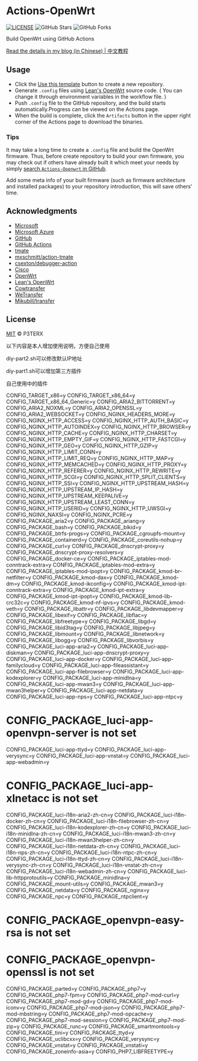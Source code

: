 # Actions-OpenWrt

[![LICENSE](https://img.shields.io/github/license/mashape/apistatus.svg?style=flat-square&label=LICENSE)](https://github.com/P3TERX/Actions-OpenWrt/blob/master/LICENSE)
![GitHub Stars](https://img.shields.io/github/stars/P3TERX/Actions-OpenWrt.svg?style=flat-square&label=Stars&logo=github)
![GitHub Forks](https://img.shields.io/github/forks/P3TERX/Actions-OpenWrt.svg?style=flat-square&label=Forks&logo=github)

Build OpenWrt using GitHub Actions

[Read the details in my blog (in Chinese) | 中文教程](https://p3terx.com/archives/build-openwrt-with-github-actions.html)

## Usage

- Click the [Use this template](https://github.com/P3TERX/Actions-OpenWrt/generate) button to create a new repository.
- Generate `.config` files using [Lean's OpenWrt](https://github.com/coolsnowwolf/lede) source code. ( You can change it through environment variables in the workflow file. )
- Push `.config` file to the GitHub repository, and the build starts automatically.Progress can be viewed on the Actions page.
- When the build is complete, click the `Artifacts` button in the upper right corner of the Actions page to download the binaries.

### Tips

It may take a long time to create a `.config` file and build the OpenWrt firmware. Thus, before create repository to build your own firmware, you may check out if others have already built it which meet your needs by simply [search `Actions-Openwrt` in GitHub](https://github.com/search?q=Actions-openwrt).

Add some meta info of your built firmware (such as firmware architecture and installed packages) to your repository introduction, this will save others' time.

## Acknowledgments

- [Microsoft](https://www.microsoft.com)
- [Microsoft Azure](https://azure.microsoft.com)
- [GitHub](https://github.com)
- [GitHub Actions](https://github.com/features/actions)
- [tmate](https://github.com/tmate-io/tmate)
- [mxschmitt/action-tmate](https://github.com/mxschmitt/action-tmate)
- [csexton/debugger-action](https://github.com/csexton/debugger-action)
- [Cisco](https://www.cisco.com/)
- [OpenWrt](https://github.com/openwrt/openwrt)
- [Lean's OpenWrt](https://github.com/coolsnowwolf/lede)
- [Cowtransfer](https://cowtransfer.com)
- [WeTransfer](https://wetransfer.com/)
- [Mikubill/transfer](https://github.com/Mikubill/transfer)

## License

[MIT](https://github.com/P3TERX/Actions-OpenWrt/blob/master/LICENSE) © P3TERX



以下内容是本人增加使用说明，方便自己使用

diy-part2.sh可以修改默认IP地址

diy-part1.sh可以增加第三方插件

自己使用中的插件


CONFIG_TARGET_x86=y
CONFIG_TARGET_x86_64=y
CONFIG_TARGET_x86_64_Generic=y
CONFIG_ARIA2_BITTORRENT=y
CONFIG_ARIA2_NOXML=y
CONFIG_ARIA2_OPENSSL=y
CONFIG_ARIA2_WEBSOCKET=y
CONFIG_NGINX_HEADERS_MORE=y
CONFIG_NGINX_HTTP_ACCESS=y
CONFIG_NGINX_HTTP_AUTH_BASIC=y
CONFIG_NGINX_HTTP_AUTOINDEX=y
CONFIG_NGINX_HTTP_BROWSER=y
CONFIG_NGINX_HTTP_CACHE=y
CONFIG_NGINX_HTTP_CHARSET=y
CONFIG_NGINX_HTTP_EMPTY_GIF=y
CONFIG_NGINX_HTTP_FASTCGI=y
CONFIG_NGINX_HTTP_GEO=y
CONFIG_NGINX_HTTP_GZIP=y
CONFIG_NGINX_HTTP_LIMIT_CONN=y
CONFIG_NGINX_HTTP_LIMIT_REQ=y
CONFIG_NGINX_HTTP_MAP=y
CONFIG_NGINX_HTTP_MEMCACHED=y
CONFIG_NGINX_HTTP_PROXY=y
CONFIG_NGINX_HTTP_REFERER=y
CONFIG_NGINX_HTTP_REWRITE=y
CONFIG_NGINX_HTTP_SCGI=y
CONFIG_NGINX_HTTP_SPLIT_CLIENTS=y
CONFIG_NGINX_HTTP_SSI=y
CONFIG_NGINX_HTTP_UPSTREAM_HASH=y
CONFIG_NGINX_HTTP_UPSTREAM_IP_HASH=y
CONFIG_NGINX_HTTP_UPSTREAM_KEEPALIVE=y
CONFIG_NGINX_HTTP_UPSTREAM_LEAST_CONN=y
CONFIG_NGINX_HTTP_USERID=y
CONFIG_NGINX_HTTP_UWSGI=y
CONFIG_NGINX_NAXSI=y
CONFIG_NGINX_PCRE=y
CONFIG_PACKAGE_aria2=y
CONFIG_PACKAGE_ariang=y
CONFIG_PACKAGE_bash=y
CONFIG_PACKAGE_blkid=y
CONFIG_PACKAGE_btrfs-progs=y
CONFIG_PACKAGE_cgroupfs-mount=y
CONFIG_PACKAGE_containerd=y
CONFIG_PACKAGE_coreutils-nohup=y
CONFIG_PACKAGE_curl=y
CONFIG_PACKAGE_dnscrypt-proxy=y
CONFIG_PACKAGE_dnscrypt-proxy-resolvers=y
CONFIG_PACKAGE_docker-ce=y
CONFIG_PACKAGE_iptables-mod-conntrack-extra=y
CONFIG_PACKAGE_iptables-mod-extra=y
CONFIG_PACKAGE_iptables-mod-ipopt=y
CONFIG_PACKAGE_kmod-br-netfilter=y
CONFIG_PACKAGE_kmod-dax=y
CONFIG_PACKAGE_kmod-dm=y
CONFIG_PACKAGE_kmod-ikconfig=y
CONFIG_PACKAGE_kmod-ipt-conntrack-extra=y
CONFIG_PACKAGE_kmod-ipt-extra=y
CONFIG_PACKAGE_kmod-ipt-ipopt=y
CONFIG_PACKAGE_kmod-lib-crc32c=y
CONFIG_PACKAGE_kmod-nf-ipvs=y
CONFIG_PACKAGE_kmod-veth=y
CONFIG_PACKAGE_libattr=y
CONFIG_PACKAGE_libdevmapper=y
CONFIG_PACKAGE_libexif=y
CONFIG_PACKAGE_libflac=y
CONFIG_PACKAGE_libfreetype=y
CONFIG_PACKAGE_libgd=y
CONFIG_PACKAGE_libid3tag=y
CONFIG_PACKAGE_libjpeg=y
CONFIG_PACKAGE_libmount=y
CONFIG_PACKAGE_libnetwork=y
CONFIG_PACKAGE_libogg=y
CONFIG_PACKAGE_libvorbis=y
CONFIG_PACKAGE_luci-app-aria2=y
CONFIG_PACKAGE_luci-app-diskman=y
CONFIG_PACKAGE_luci-app-dnscrypt-proxy=y
CONFIG_PACKAGE_luci-app-docker=y
CONFIG_PACKAGE_luci-app-familycloud=y
CONFIG_PACKAGE_luci-app-fileassistant=y
CONFIG_PACKAGE_luci-app-filebrowser=y
CONFIG_PACKAGE_luci-app-kodexplorer=y
CONFIG_PACKAGE_luci-app-minidlna=y
CONFIG_PACKAGE_luci-app-mwan3=y
CONFIG_PACKAGE_luci-app-mwan3helper=y
CONFIG_PACKAGE_luci-app-netdata=y
CONFIG_PACKAGE_luci-app-nps=y
CONFIG_PACKAGE_luci-app-ntpc=y
# CONFIG_PACKAGE_luci-app-openvpn-server is not set
CONFIG_PACKAGE_luci-app-ttyd=y
CONFIG_PACKAGE_luci-app-verysync=y
CONFIG_PACKAGE_luci-app-vnstat=y
CONFIG_PACKAGE_luci-app-webadmin=y
# CONFIG_PACKAGE_luci-app-xlnetacc is not set
CONFIG_PACKAGE_luci-i18n-aria2-zh-cn=y
CONFIG_PACKAGE_luci-i18n-docker-zh-cn=y
CONFIG_PACKAGE_luci-i18n-filebrowser-zh-cn=y
CONFIG_PACKAGE_luci-i18n-kodexplorer-zh-cn=y
CONFIG_PACKAGE_luci-i18n-minidlna-zh-cn=y
CONFIG_PACKAGE_luci-i18n-mwan3-zh-cn=y
CONFIG_PACKAGE_luci-i18n-mwan3helper-zh-cn=y
CONFIG_PACKAGE_luci-i18n-netdata-zh-cn=y
CONFIG_PACKAGE_luci-i18n-nps-zh-cn=y
CONFIG_PACKAGE_luci-i18n-ntpc-zh-cn=y
CONFIG_PACKAGE_luci-i18n-ttyd-zh-cn=y
CONFIG_PACKAGE_luci-i18n-verysync-zh-cn=y
CONFIG_PACKAGE_luci-i18n-vnstat-zh-cn=y
CONFIG_PACKAGE_luci-i18n-webadmin-zh-cn=y
CONFIG_PACKAGE_luci-lib-httpprotoutils=y
CONFIG_PACKAGE_minidlna=y
CONFIG_PACKAGE_mount-utils=y
CONFIG_PACKAGE_mwan3=y
CONFIG_PACKAGE_netdata=y
CONFIG_PACKAGE_nginx=y
CONFIG_PACKAGE_npc=y
CONFIG_PACKAGE_ntpclient=y
# CONFIG_PACKAGE_openvpn-easy-rsa is not set
# CONFIG_PACKAGE_openvpn-openssl is not set
CONFIG_PACKAGE_parted=y
CONFIG_PACKAGE_php7=y
CONFIG_PACKAGE_php7-fpm=y
CONFIG_PACKAGE_php7-mod-curl=y
CONFIG_PACKAGE_php7-mod-gd=y
CONFIG_PACKAGE_php7-mod-iconv=y
CONFIG_PACKAGE_php7-mod-json=y
CONFIG_PACKAGE_php7-mod-mbstring=y
CONFIG_PACKAGE_php7-mod-opcache=y
CONFIG_PACKAGE_php7-mod-session=y
CONFIG_PACKAGE_php7-mod-zip=y
CONFIG_PACKAGE_runc=y
CONFIG_PACKAGE_smartmontools=y
CONFIG_PACKAGE_tini=y
CONFIG_PACKAGE_ttyd=y
CONFIG_PACKAGE_uclibcxx=y
CONFIG_PACKAGE_verysync=y
CONFIG_PACKAGE_vnstat=y
CONFIG_PACKAGE_vnstati=y
CONFIG_PACKAGE_zoneinfo-asia=y
CONFIG_PHP7_LIBFREETYPE=y
